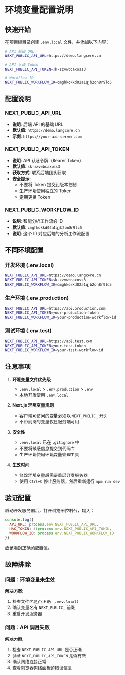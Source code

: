 # 环境变量配置说明

## 快速开始

在项目根目录创建 `.env.local` 文件，并添加以下内容：

```bash
# API 基础 URL
NEXT_PUBLIC_API_URL=https://demo.langcore.cn

# API 认证 Token
NEXT_PUBLIC_API_TOKEN=sk-zzvwbcaxoss3

# Workflow ID
NEXT_PUBLIC_WORKFLOW_ID=cmghkokkd02a1qjb2on8r9lc5
```

## 配置说明

### NEXT_PUBLIC_API_URL
- **说明**: 后端 API 的基础 URL
- **默认值**: `https://demo.langcore.cn`
- **示例**: `https://your-api-server.com`

### NEXT_PUBLIC_API_TOKEN
- **说明**: API 认证令牌（Bearer Token）
- **默认值**: `sk-zzvwbcaxoss3`
- **获取方式**: 联系后端团队获取
- **安全提示**: 
  - 不要将 Token 提交到版本控制
  - 生产环境使用独立的 Token
  - 定期更换 Token

### NEXT_PUBLIC_WORKFLOW_ID
- **说明**: 智能分析工作流的 ID
- **默认值**: `cmghkokkd02a1qjb2on8r9lc5`
- **说明**: 这个 ID 对应后端的分析工作流配置

## 不同环境配置

### 开发环境 (.env.local)
```bash
NEXT_PUBLIC_API_URL=https://demo.langcore.cn
NEXT_PUBLIC_API_TOKEN=sk-zzvwbcaxoss3
NEXT_PUBLIC_WORKFLOW_ID=cmghkokkd02a1qjb2on8r9lc5
```

### 生产环境 (.env.production)
```bash
NEXT_PUBLIC_API_URL=https://api.production.com
NEXT_PUBLIC_API_TOKEN=your-production-token
NEXT_PUBLIC_WORKFLOW_ID=your-production-workflow-id
```

### 测试环境 (.env.test)
```bash
NEXT_PUBLIC_API_URL=https://api.test.com
NEXT_PUBLIC_API_TOKEN=your-test-token
NEXT_PUBLIC_WORKFLOW_ID=your-test-workflow-id
```

## 注意事项

1. **环境变量文件优先级**
   - `.env.local` > `.env.production` > `.env`
   - 本地开发使用 `.env.local`

2. **Next.js 环境变量规则**
   - 客户端可访问的变量必须以 `NEXT_PUBLIC_` 开头
   - 不带前缀的变量仅在服务端可用

3. **安全性**
   - `.env.local` 已在 `.gitignore` 中
   - 不要将敏感信息提交到代码库
   - 生产环境使用环境变量管理工具

4. **生效时间**
   - 修改环境变量后需要重启开发服务器
   - 使用 `Ctrl+C` 停止服务器，然后重新运行 `npm run dev`

## 验证配置

启动开发服务器后，打开浏览器控制台，输入：

```javascript
console.log({
  API_URL: process.env.NEXT_PUBLIC_API_URL,
  HAS_TOKEN: !!process.env.NEXT_PUBLIC_API_TOKEN,
  WORKFLOW_ID: process.env.NEXT_PUBLIC_WORKFLOW_ID
})
```

应该看到正确的配置值。

## 故障排除

### 问题：环境变量未生效
**解决方案**:
1. 检查文件名是否正确（`.env.local`）
2. 确认变量名有 `NEXT_PUBLIC_` 前缀
3. 重启开发服务器

### 问题：API 调用失败
**解决方案**:
1. 检查 `NEXT_PUBLIC_API_URL` 是否正确
2. 验证 `NEXT_PUBLIC_API_TOKEN` 是否有效
3. 确认网络连接正常
4. 查看浏览器网络面板的错误信息

